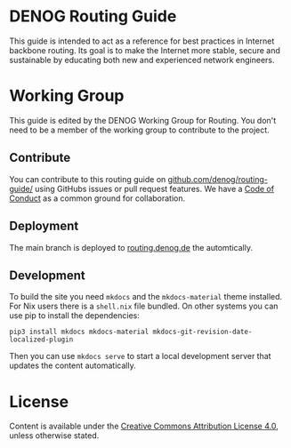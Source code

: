 # DENOG Routing Guide

This guide is intended to act as a reference for best practices in Internet backbone routing. Its goal is to make the Internet more stable, secure and sustainable by educating both new and experienced network engineers. 

# Working Group

This guide is edited by the DENOG Working Group for Routing. You don't need to be a member of the working group to contribute to the project.

## Contribute

You can contribute to this routing guide on [github.com/denog/routing-guide/](https://github.com/denog/routing-guide/) using GitHubs issues or pull request features.
We have a [Code of Conduct](https://github.com/denog/routing-guide/blob/main/CODE_OF_CONDUCT.md) as a common ground for collaboration.

## Deployment

The main branch is deployed to [routing.denog.de](https://routing.denog.de/) the automtically.

## Development

To build the site you need `mkdocs` and the `mkdocs-material` theme installed. For Nix users there is a `shell.nix` file bundled.
On other systems you can use pip to install the dependencies:
```
pip3 install mkdocs mkdocs-material mkdocs-git-revision-date-localized-plugin
```
Then you can use `mkdocs serve` to start a local development server that updates the content automatically.

# License

Content is available under the [Creative Commons Attribution License 4.0](https://raw.githubusercontent.com/denog/routing-guide/main/LICENSE.md), unless otherwise stated.
